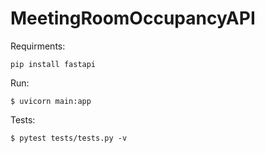 # MeetingRoomOccupancyAPI

Requirments:

```shell
pip install fastapi
```

Run:

```shell
$ uvicorn main:app
```

Tests:

```shell
$ pytest tests/tests.py -v
```

